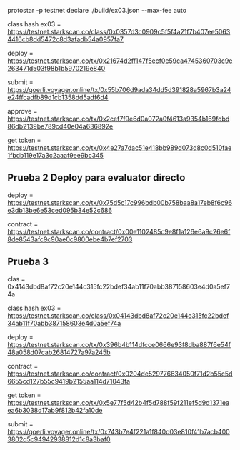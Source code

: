 
protostar -p testnet declare ./build/ex03.json --max-fee auto

class hash ex03 = https://testnet.starkscan.co/class/0x0357d3c0909c5f5f4a21f7b407ee50634416cb8dd5472c8d3afadb54a0957fa7

deploy = https://testnet.starkscan.co/tx/0x21674d2ff147f5ecf0e59ca4745360703c9e263471d503f98b1b5970219e840

submit = https://goerli.voyager.online/tx/0x55b706d9ada34dd5d391828a5967b3a24e24ffcadfb89d1cb1358dd5adf6d4

approve = https://testnet.starkscan.co/tx/0x2cef7f9e6d0a072a0f4613a9354b169fdbd86db2139be789cd40e04a636892e

get token = https://testnet.starkscan.co/tx/0x4e27a7dac51e418bb989d073d8c0d510fae1fbdb119e17a3c2aaaf9ee9bc345

## Prueba 2 Deploy para evaluator directo

deploy = https://testnet.starkscan.co/tx/0x75d5c17c996bdb00b758baa8a17eb8f6c96e3db13be6e53ced095b34e52c686

contract = https://testnet.starkscan.co/contract/0x00e1102485c9e8f1a126e6a9c26e6f8de8543afc9c90ae0c9800ebe4b7ef2703

## Prueba 3

clas = 0x4143dbd8af72c20e144c315fc22bdef34ab11f70abb387158603e4d0a5ef74a

class hash ex03 =  https://testnet.starkscan.co/class/0x04143dbd8af72c20e144c315fc22bdef34ab11f70abb387158603e4d0a5ef74a

deploy = https://testnet.starkscan.co/tx/0x396b4b114dfcce0666e93f8dba887f6e54f48a058d07cab26814727a97a245b

contract = https://testnet.starkscan.co/contract/0x0204de529776634050f71d2b55c5d6655cd127b55c9419b2155aa114d71043fa

get token = https://testnet.starkscan.co/tx/0x5e77f5d42b4f5d788f59f211ef5d9d1371eaea6b3038d17ab9f812b42fa10de

submit = https://goerli.voyager.online/tx/0x743b7e4f221a1f840d03e810f41b7acb4003802d5c94942938812d1c8a3baf0